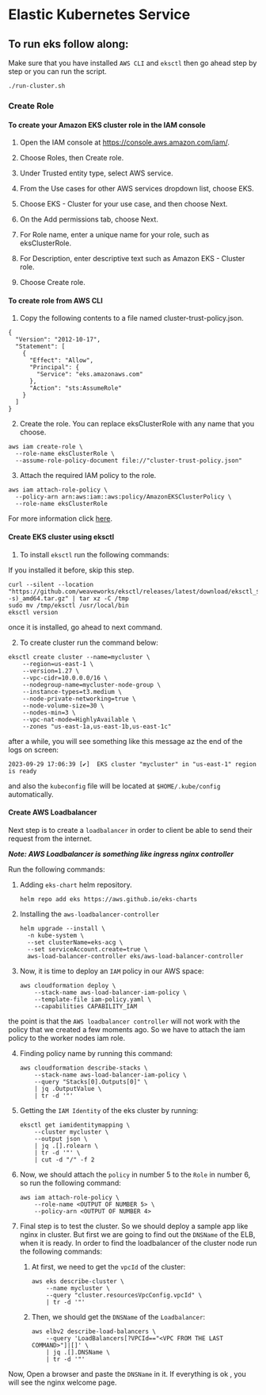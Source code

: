 # Elastic Kubernetes Service

## To run eks follow along:

Make sure that you have installed `AWS CLI` and `eksctl` then go ahead step by
step or you can run the script.

```
./run-cluster.sh
```

### Create Role

#### To create your Amazon EKS cluster role in the IAM console

1. Open the IAM console at https://console.aws.amazon.com/iam/.

2. Choose Roles, then Create role.

3. Under Trusted entity type, select AWS service.

4. From the Use cases for other AWS services dropdown list, choose EKS.

5. Choose EKS - Cluster for your use case, and then choose Next.

6. On the Add permissions tab, choose Next.

7. For Role name, enter a unique name for your role, such as eksClusterRole.

8. For Description, enter descriptive text such as Amazon EKS - Cluster role.

9. Choose Create role.

#### To create role from AWS CLI

1. Copy the following contents to a file named cluster-trust-policy.json.

```
{
  "Version": "2012-10-17",
  "Statement": [
    {
      "Effect": "Allow",
      "Principal": {
        "Service": "eks.amazonaws.com"
      },
      "Action": "sts:AssumeRole"
    }
  ]
}
```

2. Create the role. You can replace eksClusterRole with any name that you choose.

```￼
aws iam create-role \
  --role-name eksClusterRole \
  --assume-role-policy-document file://"cluster-trust-policy.json"
```

3. Attach the required IAM policy to the role.

```￼
aws iam attach-role-policy \
  --policy-arn arn:aws:iam::aws:policy/AmazonEKSClusterPolicy \
  --role-name eksClusterRole
```

For more information click [here](https://docs.aws.amazon.com/eks/latest/userguide/service_IAM_role.html#create-service-role).

#### Create EKS cluster using eksctl

1. To install `eksctl` run the following commands:

If you installed it before, skip this step.

```
curl --silent --location "https://github.com/weaveworks/eksctl/releases/latest/download/eksctl_$(uname -s)_amd64.tar.gz" | tar xz -C /tmp
sudo mv /tmp/eksctl /usr/local/bin
eksctl version
```

once it is installed, go ahead to next command.

2. To create cluster run the command below:

```
eksctl create cluster --name=mycluster \
    --region=us-east-1 \
    --version=1.27 \
    --vpc-cidr=10.0.0.0/16 \
    --nodegroup-name=mycluster-node-group \
    --instance-types=t3.medium \
    --node-private-networking=true \
    --node-volume-size=30 \
    --nodes-min=3 \
    --vpc-nat-mode=HighlyAvailable \
    --zones "us-east-1a,us-east-1b,us-east-1c"
```

after a while, you will see something like this message az the end of the logs on screen:

`2023-09-29 17:06:39 [✔]  EKS cluster "mycluster" in "us-east-1" region is ready`

and also the `kubeconfig` file will be located at `$HOME/.kube/config` automatically.

#### Create AWS Loadbalancer

Next step is to create a `loadbalancer` in order to client be able to send 
their request from the internet.

***Note: AWS Loadbalancer is something like ingress nginx controller***

Run the following commands:

1. Adding `eks-chart` helm repository.
    
    ```
    helm repo add eks https://aws.github.io/eks-charts
    ```
2. Installing the `aws-loadbalancer-controller`

    ```
    helm upgrade --install \
      -n kube-system \
      --set clusterName=eks-acg \
      --set serviceAccount.create=true \
      aws-load-balancer-controller eks/aws-load-balancer-controller
    ``` 
3. Now, it is time to deploy an `IAM` policy in our AWS space: 

    ```
    aws cloudformation deploy \
        --stack-name aws-load-balancer-iam-policy \
        --template-file iam-policy.yaml \
        --capabilities CAPABILITY_IAM
    ```

the point is that the `AWS loadbalancer controller` will not work with the 
policy that we created a few moments ago. So we have to attach the iam policy 
to the worker nodes iam role.

4. Finding policy name by running this command:

    ```
    aws cloudformation describe-stacks \
        --stack-name aws-load-balancer-iam-policy \
        --query "Stacks[0].Outputs[0]" \
        | jq .OutputValue \
        | tr -d '"'
    ```

5. Getting the `IAM Identity` of the eks cluster by running:


    ```
    eksctl get iamidentitymapping \
        --cluster mycluster \
        --output json \
        | jq .[].rolearn \
        | tr -d '"' \
        | cut -d "/" -f 2
    ```

6. Now, we should attach the `policy` in number 5 to the `Role` in number
   6, so run the following command:

    ```
    aws iam attach-role-policy \
        --role-name <OUTPUT OF NUMBER 5> \
        --policy-arn <OUTPUT OF NUMBER 4>
    ```

7. Final step is to test the cluster. So we should deploy a sample app like 
nginx in cluster. But first we are going to find out the `DNSName` of the ELB,
when it is ready. In order to find the loadbalancer of the cluster node run the
following commands:

    1. At first, we need to get the `vpcId` of the cluster:

        ```
        aws eks describe-cluster \
            --name mycluster \
            --query "cluster.resourcesVpcConfig.vpcId" \
            | tr -d '"'
        ```
    2. Then, we should get the `DNSName` of the `Loadbalancer`:

        ```
        aws elbv2 describe-load-balancers \
            --query 'LoadBalancers[?VPCId=="<VPC FROM THE LAST COMMAND>"]|[]' \
            | jq .[].DNSName \
            | tr -d '"'
        ```

Now, Open a browser and paste the `DNSName` in it. If everything is ok , you
will see the nginx welcome page.
